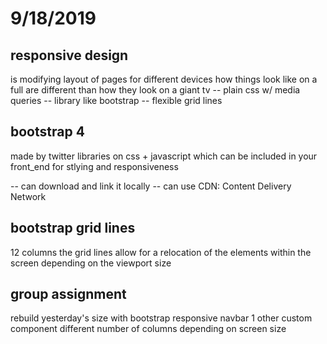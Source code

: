 # 9/18/2019

## responsive design

is modifying layout of pages for different devices
how things look like on a full are different than
how they look on a giant tv
-- plain css w/ media queries
-- library like bootstrap
-- flexible grid lines

## bootstrap 4

made by twitter
libraries on css + javascript which can be included
in your front_end for stlying and responsiveness

-- can download and link it locally
-- can use CDN: Content Delivery Network

## bootstrap grid lines

12 columns
the grid lines allow for a relocation of the elements
within the screen depending on the viewport size

## group assignment

rebuild yesterday's size with bootstrap
responsive navbar
1 other custom component
different number of columns depending on screen size
